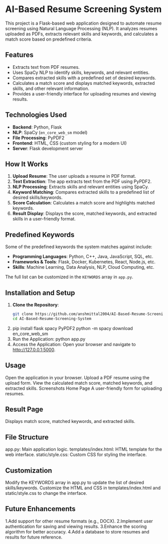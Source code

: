 # AI-Based Resume Screening System

This project is a Flask-based web application designed to automate resume screening using Natural Language Processing (NLP). It analyzes resumes uploaded as PDFs, extracts relevant skills and keywords, and calculates a match score based on predefined criteria.

## Features

- Extracts text from PDF resumes.
- Uses SpaCy NLP to identify skills, keywords, and relevant entities.
- Compares extracted skills with a predefined set of desired keywords.
- Calculates a match score and displays matched keywords, extracted skills, and other relevant information.
- Provides a user-friendly interface for uploading resumes and viewing results.

## Technologies Used

- **Backend**: Python, Flask
- **NLP**: SpaCy (`en_core_web_sm` model)
- **File Processing**: PyPDF2
- **Frontend**: HTML, CSS (custom styling for a modern UI)
- **Server**: Flask development server

## How It Works

1. **Upload Resume**: The user uploads a resume in PDF format.
2. **Text Extraction**: The app extracts text from the PDF using PyPDF2.
3. **NLP Processing**: Extracts skills and relevant entities using SpaCy.
4. **Keyword Matching**: Compares extracted skills to a predefined list of desired skills/keywords.
5. **Score Calculation**: Calculates a match score and highlights matched keywords.
6. **Result Display**: Displays the score, matched keywords, and extracted skills in a user-friendly format.

## Predefined Keywords

Some of the predefined keywords the system matches against include:

- **Programming Languages**: Python, C++, Java, JavaScript, SQL, etc.
- **Frameworks & Tools**: Flask, Docker, Kubernetes, React, Node.js, etc.
- **Skills**: Machine Learning, Data Analysis, NLP, Cloud Computing, etc.

The full list can be customized in the `KEYWORDS` array in `app.py`.

## Installation and Setup

1. **Clone the Repository**:
   ```bash
   git clone https://github.com/anshmittal2004/AI-Based-Resume-Screening-System.git
   cd AI-Based-Resume-Screening-System
2.  pip install flask spacy PyPDF2
python -m spacy download en_core_web_sm
3.  Run the Application:
python app.py
4.  Access the Application: Open your browser and navigate to http://127.0.0.1:5000.

## Usage
Open the application in your browser.
Upload a PDF resume using the upload form.
View the calculated match score, matched keywords, and extracted skills.
Screenshots
Home Page
A user-friendly form for uploading resumes.


## Result Page
Displays match score, matched keywords, and extracted skills.


## File Structure
app.py: Main application logic.
templates/index.html: HTML template for the web interface.
static/style.css: Custom CSS for styling the interface.


## Customization
Modify the KEYWORDS array in app.py to update the list of desired skills/keywords.
Customize the HTML and CSS in templates/index.html and static/style.css to change the interface.


## Future Enhancements
1.Add support for other resume formats (e.g., DOCX).
2.Implement user authentication for saving and viewing results.
3.Enhance the scoring algorithm for better accuracy.
4.Add a database to store resumes and results for future reference.
